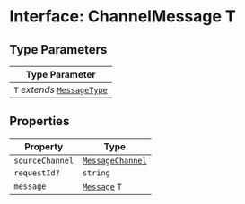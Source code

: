 # Interface: ChannelMessage T

## Type Parameters

| Type Parameter |
| ------ |
| `T` *extends* [`MessageType`](../../message-types/enumerations/message-type.md) |

## Properties

| Property | Type |
| ------ | ------ |
| `sourceChannel` | [`MessageChannel`](../enumerations/message-channel.md) |
| `requestId?` | `string` |
| `message` | [`Message`](../../message-types/type-aliases/message.md) `T` |
